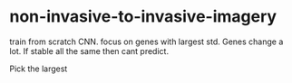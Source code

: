 # non-invasive-to-invasive-imagery


train from scratch CNN. focus on genes with largest std. Genes change a lot. If stable all the same then cant predict.

Pick the largest 